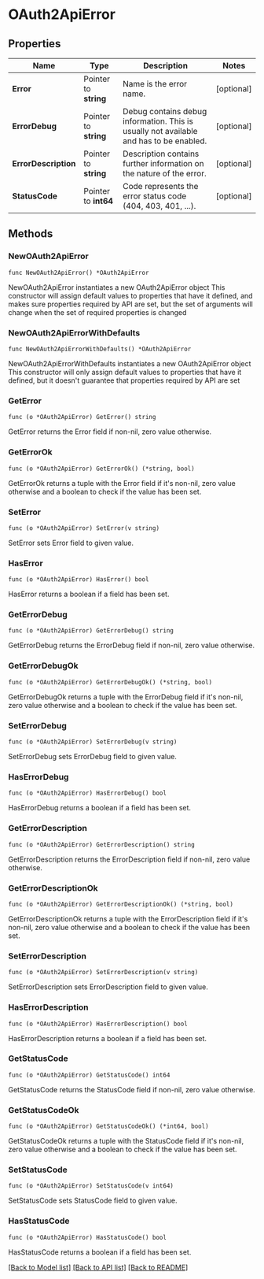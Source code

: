 # OAuth2ApiError

## Properties

| Name                 | Type                  | Description                                                                            | Notes      |
| -------------------- | --------------------- | -------------------------------------------------------------------------------------- | ---------- |
| **Error**            | Pointer to **string** | Name is the error name.                                                                | [optional] |
| **ErrorDebug**       | Pointer to **string** | Debug contains debug information. This is usually not available and has to be enabled. | [optional] |
| **ErrorDescription** | Pointer to **string** | Description contains further information on the nature of the error.                   | [optional] |
| **StatusCode**       | Pointer to **int64**  | Code represents the error status code (404, 403, 401, ...).                            | [optional] |

## Methods

### NewOAuth2ApiError

`func NewOAuth2ApiError() *OAuth2ApiError`

NewOAuth2ApiError instantiates a new OAuth2ApiError object This constructor will
assign default values to properties that have it defined, and makes sure
properties required by API are set, but the set of arguments will change when
the set of required properties is changed

### NewOAuth2ApiErrorWithDefaults

`func NewOAuth2ApiErrorWithDefaults() *OAuth2ApiError`

NewOAuth2ApiErrorWithDefaults instantiates a new OAuth2ApiError object This
constructor will only assign default values to properties that have it defined,
but it doesn't guarantee that properties required by API are set

### GetError

`func (o *OAuth2ApiError) GetError() string`

GetError returns the Error field if non-nil, zero value otherwise.

### GetErrorOk

`func (o *OAuth2ApiError) GetErrorOk() (*string, bool)`

GetErrorOk returns a tuple with the Error field if it's non-nil, zero value
otherwise and a boolean to check if the value has been set.

### SetError

`func (o *OAuth2ApiError) SetError(v string)`

SetError sets Error field to given value.

### HasError

`func (o *OAuth2ApiError) HasError() bool`

HasError returns a boolean if a field has been set.

### GetErrorDebug

`func (o *OAuth2ApiError) GetErrorDebug() string`

GetErrorDebug returns the ErrorDebug field if non-nil, zero value otherwise.

### GetErrorDebugOk

`func (o *OAuth2ApiError) GetErrorDebugOk() (*string, bool)`

GetErrorDebugOk returns a tuple with the ErrorDebug field if it's non-nil, zero
value otherwise and a boolean to check if the value has been set.

### SetErrorDebug

`func (o *OAuth2ApiError) SetErrorDebug(v string)`

SetErrorDebug sets ErrorDebug field to given value.

### HasErrorDebug

`func (o *OAuth2ApiError) HasErrorDebug() bool`

HasErrorDebug returns a boolean if a field has been set.

### GetErrorDescription

`func (o *OAuth2ApiError) GetErrorDescription() string`

GetErrorDescription returns the ErrorDescription field if non-nil, zero value
otherwise.

### GetErrorDescriptionOk

`func (o *OAuth2ApiError) GetErrorDescriptionOk() (*string, bool)`

GetErrorDescriptionOk returns a tuple with the ErrorDescription field if it's
non-nil, zero value otherwise and a boolean to check if the value has been set.

### SetErrorDescription

`func (o *OAuth2ApiError) SetErrorDescription(v string)`

SetErrorDescription sets ErrorDescription field to given value.

### HasErrorDescription

`func (o *OAuth2ApiError) HasErrorDescription() bool`

HasErrorDescription returns a boolean if a field has been set.

### GetStatusCode

`func (o *OAuth2ApiError) GetStatusCode() int64`

GetStatusCode returns the StatusCode field if non-nil, zero value otherwise.

### GetStatusCodeOk

`func (o *OAuth2ApiError) GetStatusCodeOk() (*int64, bool)`

GetStatusCodeOk returns a tuple with the StatusCode field if it's non-nil, zero
value otherwise and a boolean to check if the value has been set.

### SetStatusCode

`func (o *OAuth2ApiError) SetStatusCode(v int64)`

SetStatusCode sets StatusCode field to given value.

### HasStatusCode

`func (o *OAuth2ApiError) HasStatusCode() bool`

HasStatusCode returns a boolean if a field has been set.

[[Back to Model list]](../README.md#documentation-for-models)
[[Back to API list]](../README.md#documentation-for-api-endpoints)
[[Back to README]](../README.md)
